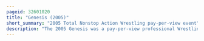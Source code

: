 ```yaml
---
pageid: 32601020
title: "Genesis (2005)"
short_summary: "2005 Total Nonstop Action Wrestling pay-per-view event"
description: "The 2005 Genesis was a pay-per-view professional Wrestling Event produced by total nonstop Action wrestling Promotion that took Place on november 13 2005 at Impact Zone in Orlando Florida. It was the first Event under the Name of Genesis and the eleventh Event in the 2005 Tna Ppv Calendar. Seven professional Wrestling Matches and two Pre-Show Matches were featured on the Event's Card, one of which involved a Championship."
---
```

